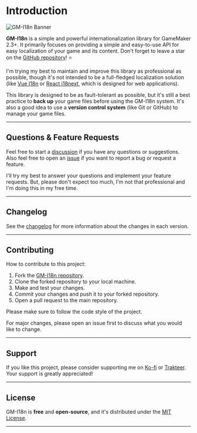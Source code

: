# Introduction

![GM-I18n Banner](/img/banner-sm.webp)

**GM-I18n** is a simple and powerful internationalization library for GameMaker 2.3+. It primarily focuses on providing a simple and easy-to-use API for easy localization of your game and its content. Don't forget to leave a star on the [GitHub repository](https://github.com/undervolta/GM-I18n)! :star:

I'm trying my best to maintain and improve this library as professional as possible, though it's not intended to be a full-fledged localization solution (like [Vue I18n](https://vue-i18n.intlify.dev/) or [React i18next](https://react.i18next.com/), which is designed for web applications). 

This library is designed to be as fault-tolerant as possible, but it's still a best practice to **back up** your game files before using the GM-I18n system. It's also a good idea to use a **version control system** (like Git or GitHub) to manage your game files. 

---

## Questions & Feature Requests

Feel free to start a [discussion](https://github.com/undervolta/GM-I18n/discussions) if you have any questions or suggestions. Also feel free to open an [issue](https://github.com/undervolta/GM-I18n/issues) if you want to report a bug or request a feature. 

I'll try my best to answer your questions and implement your feature requests. But, please don't expect too much, I'm not that professional and I'm doing this in my free time.

---

<!-- ## To-Do List

- [ ] Add more tests

--- -->

## Changelog

See the [changelog](https://github.com/undervolta/GM-I18n/blob/main/CHANGELOG.md) for more information about the changes in each version.

---

## Contributing

How to contribute to this project:

1. Fork the [GM-I18n repository](https://github.com/undervolta/GM-I18n).
2. Clone the forked repository to your local machine.
3. Make and test your changes.
4. Commit your changes and push it to your forked repository.
5. Open a pull request to the main repository.

Please make sure to follow the code style of the project. 

For major changes, please open an issue first to discuss what you would like to change. 

---

<!-- ## Acknowledgements

I want to thank the following people for their contributions to this project:

- [Abc](https://github.com/Abc) for his help in testing and providing feedback.

--- -->

## Support

If you like this project, please consider supporting me on [Ko-fi](https://ko-fi.com/undervolta) or [Trakteer](https://trakteer.id/undervolta). Your support is greatly appreciated!

---

## License

GM-I18n is **free** and **open-source**, and it's distributed under the [MIT License](https://github.com/undervolta/GM-I18n/blob/main/LICENSE).

---





<!-- 

To add:
    - i18n_choose
    - i18n_update_fonts
    - i18n_update_data
    - i18n_remove_messages
    - i18n_clear_messages
    - i18n_remove_dictionaries
    - i18n_clear_dictionaries
    - i18n_clear_cache
    - i18n_get_message_from_cache
    - i18n_load_locale
    - i18n_unload_locale

-->